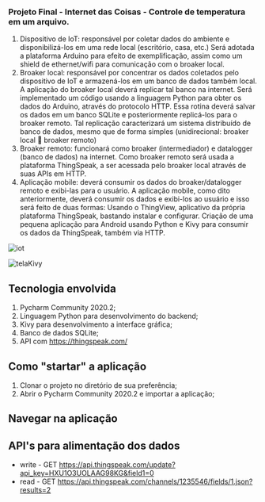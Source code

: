 ### Projeto Final - Internet das Coisas - Controle de temperatura em um arquivo.

1. Dispositivo de IoT: responsável por coletar dados do ambiente e disponibilizá-los em uma rede local (escritório, casa, etc.)
Será adotada a plataforma Arduino para efeito de exemplificação, assim como um shield de ethernet/wifi para comunicação com o broaker local.
2. Broaker local: responsável por concentrar os dados coletados pelo dispositivo de IoT e armazená-los em um banco de dados também local. A aplicação do broaker local deverá replicar tal banco na internet.
Será implementado um código usando a linguagem Python para obter os dados do Arduino, através do protocolo HTTP. Essa rotina deverá salvar os dados em um banco SQLite e posteriormente replicá-los para o broaker remoto. Tal replicação caracterizará um sistema distribuído de banco de dados, mesmo que de forma simples (unidirecional: broaker local  broaker remoto)
3. Broaker remoto: funcionará como broaker (intermediador) e datalogger (banco de dados) na internet. 
Como broaker remoto será usada a plataforma ThingSpeak, a ser acessada pelo broaker local através de suas APIs em HTTP.
4. Aplicação mobile: deverá consumir os dados do broaker/datalogger remoto e exibi-las para o usuário.
A aplicação mobile, como dito anteriormente, deverá consumir os dados e exibi-los ao usuário e isso será feito de duas formas:
Usando o ThingView, aplicativo da própria plataforma ThingSpeak, bastando instalar e configurar.
Criação de uma pequena aplicação para Android usando Python e Kivy para consumir os dados da ThingSpeak, também via HTTP.

![iot](https://user-images.githubusercontent.com/67280323/114068074-e07ecf00-9873-11eb-8c07-cc5d7614b578.jpg)

![telaKivy](https://user-images.githubusercontent.com/67280323/114068974-ddd0a980-9874-11eb-963b-566fe94b5f5e.jpg)



## Tecnologia envolvida

1. Pycharm Community 2020.2;
1. Linguagem Python para desenvolvimento do backend;
1. Kivy para desenvolvimento a interface gráfica;
1. Banco de dados SQLite;
1. API com https://thingspeak.com/



## Como "startar" a aplicação
1. Clonar o projeto no diretório de sua preferência;
1. Abrir o Pycharm Community 2020.2 e importar a aplicação;


## Navegar na aplicação



## API's para alimentação dos dados

- write - GET https://api.thingspeak.com/update?api_key=HXU1O3UOLAAG98KG&field1=0
- read - GET https://api.thingspeak.com/channels/1235546/fields/1.json?results=2

